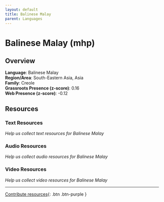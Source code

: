 ```yaml
---
layout: default
title: Balinese Malay
parent: Languages
---
```


# Balinese Malay (mhp)

## Overview

**Language**: Balinese Malay  
**Region/Area**: South-Eastern Asia, Asia  
**Family**: Creole  
**Grassroots Presence (z-score)**: 0.16  
**Web Presence (z-score)**: -0.12  

## Resources

### Text Resources
*Help us collect text resources for Balinese Malay*

### Audio Resources
*Help us collect audio resources for Balinese Malay*

### Video Resources
*Help us collect video resources for Balinese Malay*

---

[Contribute resources](https://forms.office.com/e/1SfLJx3u1r){: .btn .btn-purple }
